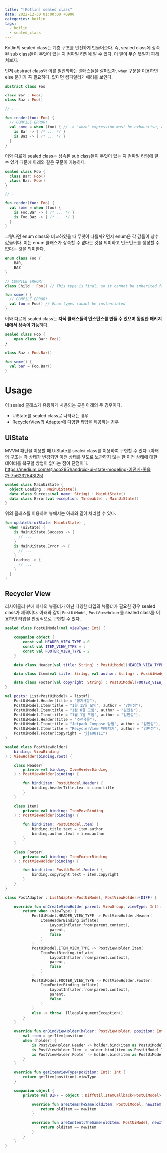 ```yaml
---
title: "[Kotlin] sealed class"
date: 2022-12-30 01:00:00 +0900
categories: kotlin
tags:
  - kotlin
  - sealed_class
---
```


Kotlin의 sealed class는 계층 구조를 안전하게 만들어준다.
즉, sealed class에 상속된 sub class들이 무엇이 있는 지 컴파일 타임에 알 수 있다. 이 말이 무슨 뜻일지 파헤쳐보자.

먼저 abstract class와 이를 일반화하는 클래스들을 살펴보자. `when` 구문을 이용하면 else 분기가 꼭 필요하다. 없다면 컴파일러가 에러를 보인다.

```kotlin
abstract class Foo

class Bar : Foo()
class Baz : Foo()

// ...

fun render(foo: Foo) {
  // COMPILE ERROR!
  val some = when (foo) { // -> 'when' expression must be exhaustive, add necessary 'else' branch
    is Bar -> { /* ... */ }
    is Baz -> { /* ... */ }
  }
}
```

이와 다르게 sealed class는 상속된 sub class들이 무엇이 있는 지 컴파일 타임에 알 수 있기 때문에 아래와 같은 구문이 가능하다.

```kotlin
sealed class Foo {
  class Bar: Foo()
  class Baz: Foo()
}

// ...

fun render(foo: Foo) {
  val some = when (foo) {
    is Foo.Bar -> { /* ... */ }
    is Foo.Baz -> { /* ... */ }
  }
}
```

그렇다면 enum class와 비교하였을 때 무엇이 다를까? 먼저 enum은 각 값들이 상수 값들이다. 이는 enum 클래스가 상속할 수 없다는 것을 의미하고 인스턴스를 생성할 수 없다는 것을 의미한다.

```kotlin
enum class Foo {
    BAR,
    BAZ
}

// COMPILE ERROR!
class Child : Foo() // This type is final, so it cannot be inherited from

fun some() {
  // COMPILE ERROR!
  val foo = Foo() // Enum types cannot be instantiated
}
```

이와 다르게 sealed class는 **자식 클래스들의 인스턴스를 만들 수 있으며 동일한 패키지 내에서 상속이 가능**하다.

```kotlin
sealed class Foo {
    open class Bar: Foo()
}

class Baz : Foo.Bar()

fun some() {
  val bar = Foo.Bar()
}
```

# Usage

이 sealed 클래스가 유용하게 사용되는 곳은 아래의 두 경우이다.

- UiState를 sealed class로 나타내는 경우
- RecyclerView의 Adapter에 다양한 타입을 제공하는 경우

## UiState

MVVM 패턴을 이용할 때 UiState를 sealed class를 이용하여 구현할 수 있다.
(아래의 구조는 각 상태가 변경되면 이전 상태를 별도로 보관하지 않는 한 이전 상태에 대한 데이터를 복구할 방법이 없다는 점이 단점이다.
https://medium.com/@laco2951/android-ui-state-modeling-어떤게-좋을까-7b6232543f25)

```kotlin
sealed class MainUiState {
  object Loading : MainUiState()
  data class Success(val name: String) : MainUiState()
  data class Error(val exception: Throwable) : MainUiState()
}
```

위의 클래스를 이용하여 뷰에서는 아래와 같이 처리할 수 있다.

```kotlin
fun updateUi(uiState: MainUiState) {
  when (uiState) {
    is MainUiState.Success -> {
      // ...
    }
    is MainUiState.Error -> {
      // ...
    }
    Loading -> {
      // ...
    }
  }
}
```

## Recycler View

리사이클러 뷰에 하나의 뷰홀더가 아닌 다양한 타입의 뷰홀더가 필요한 경우 sealed class가 제격이다.
아래와 같이 `PostUiModel`, `PostViewHolder`를 sealed class를 이용하면 타입을 안정적으로 구현할 수 있다.

```kotlin
sealed class PostUiModel(val viewType: Int) {

    companion object {
        const val HEADER_VIEW_TYPE = 0
        const val ITEM_VIEW_TYPE = 1
        const val FOOTER_VIEW_TYPE = 2
    }

    data class Header(val title: String) : PostUiModel(HEADER_VIEW_TYPE)

    data class Item(val title: String, val author: String) : PostUiModel(ITEM_VIEW_TYPE)

    data class Footer(val copyright: String) : PostUiModel(FOOTER_VIEW_TYPE)
}

val posts: List<PostUiModel> = listOf(
    PostUiModel.Header(title = "공지사항"),
    PostUiModel.Item(title = "1월 15일 모임", author = "김민성"),
    PostUiModel.Item(title = "1월 8일 모임", author = "김민성"),
    PostUiModel.Item(title = "1월 1일 모임", author = "김민성"),
    PostUiModel.Header(title = "추천목록"),
    PostUiModel.Item(title = "Jetpack Compose 탐험", author = "김민성"),
    PostUiModel.Item(title = "RecyclerView 파헤치기", author = "김민성"),
    PostUiModel.Footer(copyright = "jja08111")
)

sealed class PostViewHolder(
    binding: ViewBinding
) : ViewHolder(binding.root) {

    class Header(
        private val binding: ItemHeaderBinding
    ) : PostViewHolder(binding) {

        fun bind(item: PostUiModel.Header) {
            binding.headerTitle.text = item.title
        }
    }

    class Item(
        private val binding: ItemPostBinding
    ) : PostViewHolder(binding) {

        fun bind(item: PostUiModel.Item) {
            binding.title.text = item.author
            binding.author.text = item.author
        }
    }

    class Footer(
        private val binding: ItemFooterBinding
    ) : PostViewHolder(binding) {

        fun bind(item: PostUiModel.Footer) {
            binding.copyright.text = item.copyright
        }
    }
}

class PostAdapter : ListAdapter<PostUiModel, PostViewHolder>(DIFF) {

    override fun onCreateViewHolder(parent: ViewGroup, viewType: Int): PostViewHolder {
        return when (viewType) {
            PostUiModel.HEADER_VIEW_TYPE -> PostViewHolder.Header(
                ItemHeaderBinding.inflate(
                    LayoutInflater.from(parent.context),
                    parent,
                    false
                )
            )
            PostUiModel.ITEM_VIEW_TYPE -> PostViewHolder.Item(
                ItemPostBinding.inflate(
                    LayoutInflater.from(parent.context),
                    parent,
                    false
                )
            )
            PostUiModel.FOOTER_VIEW_TYPE -> PostViewHolder.Footer(
                ItemFooterBinding.inflate(
                    LayoutInflater.from(parent.context),
                    parent,
                    false
                )
            )
            else -> throw  IllegalArgumentException()
        }
    }

    override fun onBindViewHolder(holder: PostViewHolder, position: Int) {
        val item = getItem(position)
        when (holder) {
            is PostViewHolder.Header -> holder.bind(item as PostUiModel.Header)
            is PostViewHolder.Item -> holder.bind(item as PostUiModel.Item)
            is PostViewHolder.Footer -> holder.bind(item as PostUiModel.Footer)
        }
    }

    override fun getItemViewType(position: Int): Int {
        return getItem(position).viewType
    }

    companion object {
        private val DIFF = object : DiffUtil.ItemCallback<PostUiModel>() {

            override fun areItemsTheSame(oldItem: PostUiModel, newItem: PostUiModel): Boolean {
                return oldItem == newItem
            }

            override fun areContentsTheSame(oldItem: PostUiModel, newItem: PostUiModel): Boolean {
                return oldItem == newItem
            }
        }
    }
}
```
